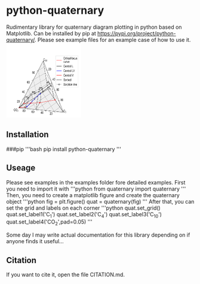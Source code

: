 # python-quaternary
Rudimentary library for quaternary diagram plotting in python based on Matplotlib.
Can be installed by pip at https://pypi.org/project/python-quaternary/.
Please see example files for an example case of how to use it.
<img src="/readme_images/ex1.png" width="200" height="200"/>

## Installation
###pip
'''bash
pip install python-quaternary
'''
## Useage
Please see examples in the examples folder fore detailed examples.
First you need to import it with
'''python
from quaternary import quaternary
'''
Then, you need to create a matplotlib figure and create the quaternary object
'''python
fig = plt.figure()
quat = quaternary(fig)
'''
After that, you can set the grid and labels on each corner
'''python
quat.set_grid()
quat.set_label1('C$_1$')
quat.set_label2('C$_4$')
quat.set_label3('C$_{10}$')
quat.set_label4('CO$_2$',pad=0.05)
'''

Some day I may write actual documentation for this library depending on if anyone finds it useful...

## Citation
If you want to cite it, open the file CITATION.md.
